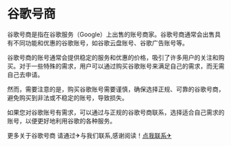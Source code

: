 # 谷歌号商

谷歌号商是指在谷歌服务（Google）上出售的账号商家。谷歌号商通常会出售具有不同功能和优惠的谷歌账号，如谷歌云盘账号、谷歌广告账号等。

谷歌号商的账号通常会提供稳定的服务和优惠的价格，吸引了许多用户的关注和购买。对于一些特殊的需求，用户可以通过购买谷歌账号来满足自己的需求，而无需自己去申请。

然而，需要注意的是，购买谷歌账号需要谨慎，确保选择正规、可靠的谷歌号商，避免购买到非法或不稳定的账号，导致损失。

如果您对谷歌账号有需求，可以通过与正规的谷歌号商联系，选择适合自己需求的账号，以便更好地利用谷歌的各种服务。

更多关于谷歌号商 请通过✈与我们联系,感谢阅读！[点我联系✈](https://app.G208.com)